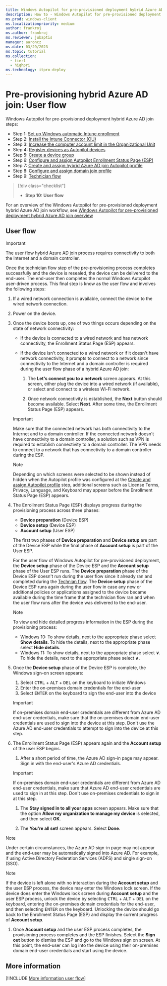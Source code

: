```yaml
---
title: Windows Autopilot for pre-provisioned deployment hybrid Azure AD join - Step 10 of 10 - User flow
description: How to - Windows Autopilot for pre-provisioned deployment hybrid Azure AD join - Step 10 of 10 - User flow.
ms.prod: windows-client
ms.localizationpriority: medium
author: frankroj
ms.author: frankroj
ms.reviewer: jubaptis
manager: aaroncz
ms.date: 03/29/2023
ms.topic: tutorial
ms.collection: 
  - tier1
  - highpri
ms.technology: itpro-deploy
---
```


# Pre-provisioning hybrid Azure AD join: User flow

Windows Autopilot for pre-provisioned deployment hybrid Azure AD join steps:
- Step 1: [Set up Windows automatic Intune enrollment](hybrid-azure-ad-join-automatic-enrollment.md)
- Step 2: [Install the Intune Connector (OU)](hybrid-azure-ad-join-intune-connector.md)
- Step 3: [Increase the computer account limit in the Organizational Unit](hybrid-azure-ad-join-computer-account-limit.md)
- Step 4: [Register devices as Autopilot devices](hybrid-azure-ad-join-register-device.md)
- Step 5: [Create a device group](hybrid-azure-ad-join-device-group.md)
- Step 6: [Configure and assign Autopilot Enrollment Status Page (ESP)](hybrid-azure-ad-join-esp.md)
- Step 7: [Create and assign hybrid Azure AD join Autopilot profile](hybrid-azure-ad-join-autopilot-profile.md)
- Step 8: [Configure and assign domain join profile](hybrid-azure-ad-join-domain-join-profile.md)
- Step 9: [Technician flow](hybrid-azure-ad-join-technician-flow.md)
> [!div class="checklist"]
> - **Step 10: User flow**

For an overview of the Windows Autopilot for pre-provisioned deployment hybrid Azure AD join workflow, see [Windows Autopilot for pre-provisioned deployment hybrid Azure AD join overview](hybrid-azure-ad-join-workflow.md)

## User flow

> [!IMPORTANT]
>
> The user flow hybrid Azure AD join process requires connectivity to both the Internet and a domain controller.

Once the technician flow step of the pre-provisioning process completes successfully and the device is resealed, the device can be delivered to the end-user. The end-user then completes the normal Windows Autopilot user-driven process. This final step is know as the user flow and involves the following steps:

1. If a wired network connection is available, connect the device to the wired network connection.

1. Power on the device.

1. Once the device boots up, one of two things occurs depending on the state of network connectivity:

   - If the device is connected to a wired network and has network connectivity, the Enrollment Status Page (ESP) appears.

   - If the device isn't connected to a wired network or if it doesn't have network connectivity, it prompts to connect to a network since connectivity to the Internet and a domain controller is required during the user flow phase of a hybrid Azure AD join:

     1. The **Let's connect you to a network** screen appears. At this screen, either plug the device into a wired network (if available), or select and connect to a wireless Wi-Fi network.

     1. Once network connectivity is established, the **Next** button should become available. Select **Next**. After some time, the Enrollment Status Page (ESP) appears.

    > [!IMPORTANT]
    >
    > Make sure that the connected network has both connectivity to the Internet and to a domain controller. If the connected network doesn't have connectivity to a domain controller, a solution such as VPN is required to establish connectivity to a domain controller. The VPN needs to connect to a network that has connectivity to a domain controller during the ESP.

    > [!NOTE]
    >
    > Depending on which screens were selected to be shown instead of hidden when the Autopilot profile was configured at the [Create and assign Autopilot profile](azure-ad-join-autopilot-profile.md) step, additional screens such as License Terms, Privacy, Language, and Keyboard may appear before the Enrollment Status Page (ESP) appears.

1. The Enrollment Status Page (ESP) displays progress during the provisioning process across three phases:

   - **Device preparation** (Device ESP)
   - **Device setup** (Device ESP)
   - **Account setup** (User ESP)

    The first two phases of **Device preparation** and **Device setup** are part of the Device ESP while the final phase of **Account setup** is part of the User ESP.

    For the user flow of Windows Autopilot for pre-provisioned deployment, the **Device setup** phase of the Device ESP and the **Account setup** phase of the User ESP runs. The **Device preparation** phase of the Device ESP doesn't run during the user flow since it already ran and completed during the [Technian flow](azure-ad-join-technician-flow.md). The **Device setup** phase of the Device ESP runs again during the user flow in case any new or additional policies or applications assigned to the device became available during the time frame that the technician flow ran and when the user flow runs after the device was delivered to the end-user.

    > [!NOTE]
    >
    > To view and hide detailed progress information in the ESP during the provisioning process:
    >
    > - Windows 10: To show details, next to the appropriate phase select **Show details**. To hide the details, next to the appropriate phase select **Hide details**.
    > - Windows 11: To show details, next to the appropriate phase select **∨**. To hide the details, next to the appropriate phase select **∧**.

1. Once the **Device setup** phase of the Device ESP is complete, the Windows sign-on screen appears:

   1. Select <kbd>CTRL</kbd> + <kbd>ALT</kbd> + <kbd>DEL</kbd> on the keyboard to initiate Windows
   2. Enter the on-premises domain credentials for the end-user
   3. Select <kbd>ENTER</kbd> on the keyboard to sign the end-user into the device

    > [!IMPORTANT]
    >
    > If on-premises domain end-user credentials are different from Azure AD end-user credentials, make sure that the on-premises domain end-user credentials are used to sign into the device at this step. Don't use the Azure AD end-user credentials to attempt to sign into the device at this step.

1. The Enrollment Status Page (ESP) appears again and the **Account setup** of the user ESP begins.

   1. After a short period of time, the Azure AD sign-in page may appear. Sign in with the end-user's Azure AD credentials.

    > [!IMPORTANT]
    >
    > If on-premises domain end-user credentials are different from Azure AD end-user credentials, make sure that Azure AD end-user credentials are used to sign in at this step. Don't use on-premises credentials to sign in at this step.

   1. The **Stay signed in to all your apps** screen appears. Make sure that the option **Allow my organization to manage my device** is selected, and then select **OK**.

   1. The **You're all set!** screen appears. Select **Done**.

  > [!NOTE]
  >
  > Under certain circumstances, the Azure AD sign-in page may not appear and the end-user may be automatically signed into Azure AD. For example, if using Active Directory Federation Services (ADFS) and single sign-on (SSO).

  > [!NOTE]
  >
  > If the device is left alone with no interaction during the **Account setup** and the user ESP process, the device may enter the Windows lock screen. If the device does enter the Windows lock screen during **Account setup** and the user ESP process, unlock the device by selecting <kbd>CTRL</kbd> + <kbd>ALT</kbd> + <kbd>DEL</kbd> on the keyboard, entering the on-premises domain credentials for the end-user, and then selecting <kbd>ENTER</kbd> on the keyboard. Unlocking the device should go back to the Enrollment Status Page (ESP) and display the current progress of **Account setup**.

1. Once **Account setup** and the user ESP process completes, the provisioning process completes and the ESP finishes. Select the **Sign out** button to dismiss the ESP and go to the Windows sign on screen. At this point, the end-user can log into the device using their on-premises domain end-user credentials and start using the device.

## More information

[!INCLUDE [More information user flow](../includes/more-info-user-flow.md)]
